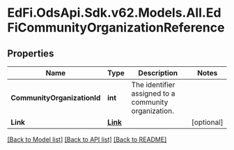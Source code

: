 # EdFi.OdsApi.Sdk.v62.Models.All.EdFiCommunityOrganizationReference

## Properties

Name | Type | Description | Notes
------------ | ------------- | ------------- | -------------
**CommunityOrganizationId** | **int** | The identifier assigned to a community organization. | 
**Link** | [**Link**](Link.md) |  | [optional] 

[[Back to Model list]](../README.md#documentation-for-models) [[Back to API list]](../README.md#documentation-for-api-endpoints) [[Back to README]](../README.md)


